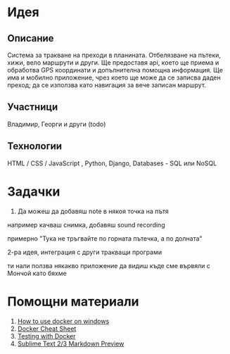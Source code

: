 Идея
====

Описание
--------

Система за тракване на преходи в планината. Отбелязване на пътеки, хижи, вело маршрути и други. 
Ще предоставя api, коeто ще приема и обработва GPS координати и допълнителна помощна информация. 
Ще има и мобилно приложение, чрез което ще може да се записва даден преход; 
да се използва като навигация за вече записан маршрут.

Участници
---------

Владимир, Георги и други (todo)


Технологии
----------

HTML / CSS / JavaScript , Python, Django, Databases - SQL или NoSQL


Задачки
=======

1. Да можеш да добавяш note в някоя точка на пътя

например качваш снимка, добавяш sound recording

примерно "Тука не тръгвайте по горната пътечка, а по долната"

2-ра идея, интеграция с други тракващи програми

ти нали ползва някакво приложение да видиш къде сме вървяли с Мончой като бяхме


Помощни материали
=================

1. [How to use docker on windows](http://blog.tutum.co/2014/11/05/how-to-use-docker-on-windows/ "How to use docker on windows")
2. [Docker Cheat Sheet](https://github.com/vkorichkov/docker-cheat-sheet "Docker Cheat Sheet")
3. [Testing with Docker](https://github.com/realpython/django-docker-tests "Testing with Docker")
4. [Sublime Text 2/3 Markdown Preview](https://github.com/revolunet/sublimetext-markdown-preview "Sublime Text 2/3 Markdown Preview")
